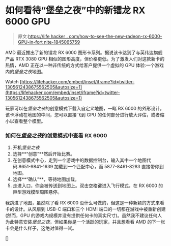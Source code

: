 # 如何看待“堡垒之夜”中的新镭龙 RX 6000 GPU

> 原文:[https://life hacker . com/how-to-see-the-new-radeon-rx-6000-GPU-in-fort nite-1845065759](https://lifehacker.com/how-to-see-the-new-radeon-rx-6000-gpu-in-fortnite-1845065759)

AMD 最近推出了新的镭龙 RX 6000 图形卡系列。据说该卡达到了与英伟达旗舰产品 RTX 3080 GPU 相似的图形高度，但价格更低。为了激发人们对这款新卡的热情，AMD 正在以一种非传统的方式给客户提供一个虚拟的 GPU 体验:一个游戏内的*堡垒之夜*地图。

Watch [https://lifehacker.com/embed/inset/iframe?id=twitter-1305612438675562505&autosize=1](https://lifehacker.com/embed/inset/iframe?id=twitter-1305612438675562505&autosize=1) 

玩家可以在*堡垒之夜*的创意模式下载入自定义地图，一睹 RX 6000 的外形设计。该卡浮动在地图的中间，您可以直接飞到 GPU 的任何部分进行放大评估，或者缩小以查看整个模型。

### 如何在*堡垒之夜*的创意模式中查看 RX 6000

1.  开机*堡垒之夜*
2.  选择**“创意”**然后开始比赛。
3.  在创意模式中心，走到一个游戏中的数据控制台，输入其中一个地图代码:8651-9841-1639 加载到一个匹配中心，而 5877-8461-8283 直接带你到地图。
4.  选择**“确认”**，等待地图加载。
5.  走进入口，你会被传送到地图上。双击空格键进入飞行模式，在 RX 6000 的巨型游戏模型周围悬停。

我跳进了地图，虽然除了看 RX 6000 没什么可做的，但这是一种新颖的方式来看卡的设计。从风扇到 USB-C 端口和三个 HDMI 端口的一切都在游戏中被重新创建(然而，GPU 的游戏内规模并没有提供任何卡的真实尺寸)。虽然我不建议任何人为此特意安装*堡垒之夜*，但如果你是一个活跃的玩家，并且想看看 AMD 的下一张卡会是什么样子，这绝对值得一试。

[]